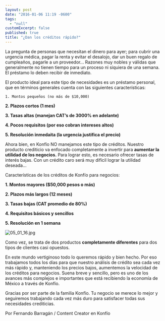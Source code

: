 ```yaml
---
layout: post
date: "2016-01-06 11:19 -0600"
tags: 
  - "null"
customExcerpt: false
published: true
title: "¿Dan los créditos rápido?"
---
```




La pregunta de personas que necesitan el dinero para ayer; para cubrir una urgencia médica, pagar la renta y evitar el desalojo, dar un buen regalo de cumpleaños, pagarle a un proveedor… Razones muy nobles y válidas que generalmente no tienen tiempo para un proceso ni siquiera de una semana. El préstamo lo deben recibir de inmediato.

El producto ideal para este tipo de necesidades es un préstamo personal, que en términos generales cuenta con las siguientes características:

	1. Montos pequeños (no más de $10,000)

**2. Plazos cortos (1 mes)**

**3. Tasas altas (manejan CAT’s de 3000% en adelante)**

**4. Pocos requisitos (por eso cobran intereses altos)**

**5. Resolución inmedaita (la urgencia justifica el precio)**

Ahora bien, en Konfío NO manejamos este tipo de créditos. Nuestro producto crediticio va enfocado completamente a invertir para **aumentar la utilidad de los negocios.** Para lograr esto, es necesario ofrecer tasas de interés bajas. Con un crédito caro será muy difícil lograr la utilidad deseada…

Características de los créditos de Konfío para negocios:

**1. Montos mayores ($50,000 pesos o más)**

**2. Plazos más largos (12 meses)**

**3. Tasas bajas (CAT promedio de 80%)**

**4. Requisitos básicos y sencillos**

**5. Resolución en 1 semana**

![05_01_16.jpg]({{site.baseurl}}/img/05_01_16.jpg)

Como vez, se trata de dos productos **completamente diferentes** para dos tipos de clientes casi opuestos.

En este mundo vertiginoso todo lo queremos rápido y bien hecho. Por eso trabajamos todos los días para que nuestro análisis de crédito sea cada vez más rápido y, manteniendo los precios bajos, aumentemos la velocidad de los créditos para negocios. Suena breve y sencillo, pero es uno de los avances más complejos e importantes que está recibiendo la economía de México a través de Konfío. 

Gracias por ser parte de la familia Konfío. Tu negocio se merece lo mejor y seguiremos trabajando cada vez más duro para satisfacer todas sus necesidades crediticias.

Por Fernando Barragán / Content Creator en Konfío
